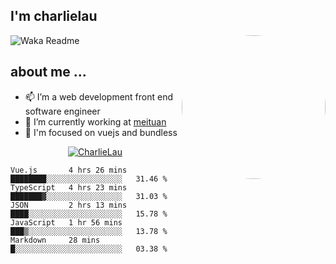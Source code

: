 
<h2>I'm charlielau</h2>
<img align='right' style="border-radius:50%" src="https://avatars1.githubusercontent.com/u/44078251?s=460&u=6b4f1c257663e44063b0b6a21c9c94f45bcfdcc7&v=4" width="230">

![Waka Readme](https://github.com/CharlieLau/charlielau/workflows/Waka%20Readme/badge.svg)

## about me ...
- 📫 I’m a web development front end software engineer
- 🔭 I’m currently working at  <a href="https://www.meituan.com">meituan</a>
- 🔭 I'm focused on vuejs and bundless

<p align="center">
  <a href="https://github.com/charlielau" class="rich-diff-level-one">
    <img src="https://github-readme-stats.vercel.app/api?username=charlielau&title_color=333&text_color=777" alt="CharlieLau" >
  </a>
</p>

<!--START_SECTION:waka-->
```text
Vue.js       4 hrs 26 mins   ████████░░░░░░░░░░░░░░░░░   31.46 % 
TypeScript   4 hrs 23 mins   ███████▓░░░░░░░░░░░░░░░░░   31.03 % 
JSON         2 hrs 13 mins   ████░░░░░░░░░░░░░░░░░░░░░   15.78 % 
JavaScript   1 hr 56 mins    ███▒░░░░░░░░░░░░░░░░░░░░░   13.78 % 
Markdown     28 mins         █░░░░░░░░░░░░░░░░░░░░░░░░   03.38 % 
```
<!--END_SECTION:waka-->
